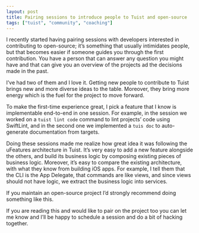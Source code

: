 ```yaml
---
layout: post
title: Pairing sessions to introduce people to Tuist and open-source
tags: ["tuist", "community", "coaching"]
---
```


I recently started having pairing sessions with developers interested in contributing to open-source; it’s something that usually intimidates people, but that becomes easier if someone guides you through the first contribution. You have a person that can answer any question you might have and that can give you an overview of the projects ad the decisions made in the past.

I’ve had two of them and I love it. Getting new people to contribute to Tuist brings new and more diverse ideas to the table. Moreover, they bring more energy which is the fuel for the project to move forward.

To make the first-time experience great, I pick a feature that I know is implementable end-to-end in one session. For example, in the session we worked on a `tuist lint code` command to lint projects’ code using SwiftLint, and in the second one we implemented a `tuis doc` to auto-generate documentation from targets.

Doing these sessions made me realize how great idea it was following the uFeatures architecture in Tuist. It’s very easy to add a new feature alongside the others, and build its business logic by composing existing pieces of business logic. Moreover, it’s easy to compare the existing architecture, with what they know from building iOS apps. For example, I tell them that the CLI is the App Delegate, that commands are like views, and since views should not have logic, we extract the business logic into services.

If you maintain an open-source project I’d strongly recommend doing something like this.

If you are reading this and would like to pair on the project too you can let me know and I’ll be happy to schedule a session and do a bit of hacking together.
